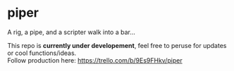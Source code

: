 # piper
A rig, a pipe, and a scripter walk into a bar...

This repo is **currently under developement**, feel free to peruse for updates or cool functions/ideas.  
Follow production here: https://trello.com/b/9Es9FHkv/piper